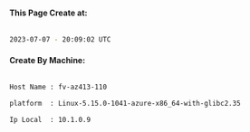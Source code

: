 
   
#### This Page Create at:

```bash

2023-07-07 - 20:09:02 UTC

```

#### Create By Machine:

```bash

Host Name : fv-az413-110

platform  : Linux-5.15.0-1041-azure-x86_64-with-glibc2.35

Ip Local  : 10.1.0.9

```

